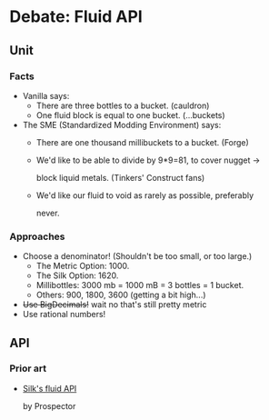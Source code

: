 # Debate: Fluid API

## Unit

### Facts

* Vanilla says:
  * There are three bottles to a bucket. \(cauldron\)
  * One fluid block is equal to one bucket. \(...buckets\)
* The SME \(Standardized Modding Environment\) says:
  * There are one thousand millibuckets to a bucket. \(Forge\)
  * We'd like to be able to divide by 9\*9=81, to cover nugget -&gt;

    block liquid metals. \(Tinkers' Construct fans\)

  * We'd like our fluid to void as rarely as possible, preferably

    never.

### Approaches

* Choose a denominator! \(Shouldn't be too small, or too large.\)
  * The Metric Option: 1000.
  * The Silk Option: 1620.
  * Millibottles: 3000 mb = 1000 mB = 3 bottles = 1 bucket.
  * Others: 900, 1800, 3600 \(getting a bit high...\)
* ~~Use BigDecimals!~~ wait no that's still pretty metric
* Use rational numbers!

## API

### Prior art

* [Silk's fluid API](https://github.com/Prospector/Silk/tree/master/src/main/java/io/github/prospector/silk/fluid)

  by Prospector

